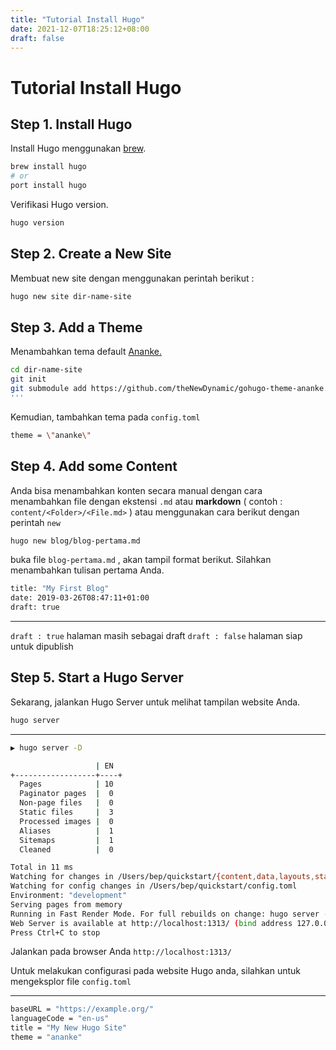 ```yaml
---
title: "Tutorial Install Hugo"
date: 2021-12-07T18:25:12+08:00
draft: false
---
```


# Tutorial Install Hugo

## Step 1. Install Hugo

Install Hugo menggunakan [brew](https://brew.sh/index_id).

```bash
brew install hugo
# or
port install hugo 
```

Verifikasi Hugo version.

```bash
hugo version
```

## Step 2. Create a New Site

Membuat new site dengan menggunakan perintah berikut :

```bash
hugo new site dir-name-site
```

## Step 3. Add a Theme

Menambahkan tema default [Ananke.](https://github.com/theNewDynamic/gohugo-theme-ananke.git)

```bash
cd dir-name-site
git init
git submodule add https://github.com/theNewDynamic/gohugo-theme-ananke.git themes/ananke
'''
```

Kemudian, tambahkan tema pada `config.toml`

```bash
theme = \"ananke\"
```

## Step 4. Add some Content

Anda bisa menambahkan konten secara manual dengan cara menambahkan file dengan ekstensi `.md` atau **markdown** ( contoh : `content/<Folder>/<File.md>` ) atau menggunakan cara berikut dengan perintah `new`

```bash
hugo new blog/blog-pertama.md
```

buka file `blog-pertama.md` , akan tampil format berikut. Silahkan menambahkan tulisan pertama Anda.

```bash
title: "My First Blog"
date: 2019-03-26T08:47:11+01:00
draft: true
```

* * *

`draft : true` halaman masih sebagai draft
`draft : false` halaman siap untuk dipublish

## Step 5. Start a Hugo Server

Sekarang, jalankan Hugo Server untuk melihat tampilan website Anda.
```bash
hugo server
```
---
```bash
▶ hugo server -D

                   | EN
+------------------+----+
  Pages            | 10
  Paginator pages  |  0
  Non-page files   |  0
  Static files     |  3
  Processed images |  0
  Aliases          |  1
  Sitemaps         |  1
  Cleaned          |  0

Total in 11 ms
Watching for changes in /Users/bep/quickstart/{content,data,layouts,static,themes}
Watching for config changes in /Users/bep/quickstart/config.toml
Environment: "development"
Serving pages from memory
Running in Fast Render Mode. For full rebuilds on change: hugo server --disableFastRender
Web Server is available at http://localhost:1313/ (bind address 127.0.0.1)
Press Ctrl+C to stop
```
Jalankan pada browser Anda `http://localhost:1313/`

Untuk melakukan configurasi pada website Hugo anda, silahkan untuk mengeksplor file `config.toml`

---
```bash
baseURL = "https://example.org/"
languageCode = "en-us"
title = "My New Hugo Site"
theme = "ananke"
```